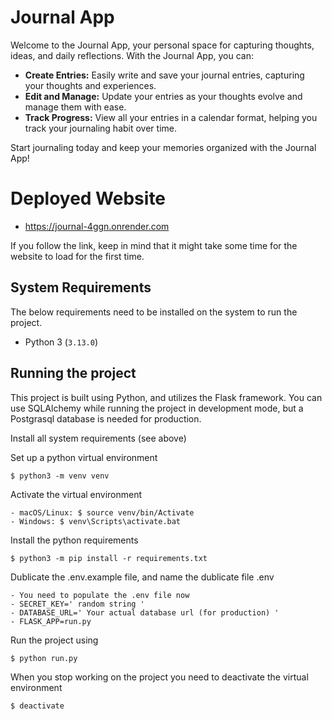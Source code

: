 # Journal App
Welcome to the Journal App, your personal space for capturing thoughts, ideas, and daily reflections. With the Journal App, you can:

- **Create Entries:** Easily write and save your journal entries, capturing your thoughts and experiences.
- **Edit and Manage:** Update your entries as your thoughts evolve and manage them with ease.
- **Track Progress:** View all your entries in a calendar format, helping you track your journaling habit over time.

Start journaling today and keep your memories organized with the Journal App!

# Deployed Website
-   https://journal-4ggn.onrender.com
    
If you follow the link, keep in mind that it might take some time for the website to load for the first time.

## System Requirements
The below requirements need to be installed on the system to run the project.

-   Python 3 (`3.13.0`)

## Running the project
This project is built using Python, and utilizes the Flask framework. You can use SQLAlchemy while running the project in development mode, but a Postgrasql database is needed for production.

Install all system requirements (see above)

Set up a python virtual environment 
    
    $ python3 -m venv venv
    
Activate the virtual environment

    - macOS/Linux: $ source venv/bin/Activate
    - Windows: $ venv\Scripts\activate.bat
    
Install the python requirements 

    $ python3 -m pip install -r requirements.txt

Dublicate the .env.example file, and name the dublicate file .env
        
    - You need to populate the .env file now
    - SECRET_KEY=' random string '
    - DATABASE_URL=' Your actual database url (for production) '
    - FLASK_APP=run.py
    
Run the project using 

    $ python run.py

When you stop working on the project you need to deactivate the virtual environment

    $ deactivate